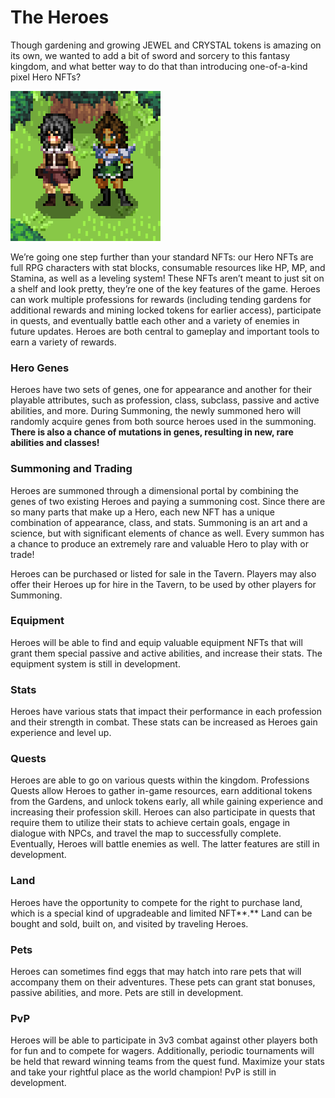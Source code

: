 # The Heroes

Though gardening and growing JEWEL and CRYSTAL tokens is amazing on its own, we wanted to add a bit of sword and sorcery to this fantasy kingdom, and what better way to do that than introducing one-of-a-kind pixel Hero NFTs?&#x20;

![](<../.gitbook/assets/hero base showcase1.png>)

We’re going one step further than your standard NFTs: our Hero NFTs are full RPG characters with stat blocks, consumable resources like HP, MP, and Stamina, as well as a leveling system! These NFTs aren’t meant to just sit on a shelf and look pretty, they’re one of the key features of the game. Heroes can work multiple professions for rewards (including tending gardens for additional rewards and mining locked tokens for earlier access), participate in quests, and eventually battle each other and a variety of enemies in future updates. Heroes are both central to gameplay and important tools to earn a variety of rewards.

### **Hero Genes**

Heroes have two sets of genes, one for appearance and another for their playable attributes, such as profession, class, subclass, passive and active abilities, and more. During Summoning, the newly summoned hero will randomly acquire genes from both source heroes used in the summoning. **There is also a chance of mutations in genes, resulting in new, rare abilities and classes!**

### **Summoning and Trading**

Heroes are summoned through a dimensional portal by combining the genes of two existing Heroes and paying a summoning cost. Since there are so many parts that make up a Hero, each new NFT has a unique combination of appearance, class, and stats. Summoning is an art and a science, but with significant elements of chance as well. Every summon has a chance to produce an extremely rare and valuable Hero to play with or trade!

Heroes can be purchased or listed for sale in the Tavern. Players may also offer their Heroes up for hire in the Tavern, to be used by other players for Summoning.

### **Equipment**

Heroes will be able to find and equip valuable equipment NFTs that will grant them special passive and active abilities, and increase their stats. The equipment system is still in development.

### **Stats**

Heroes have various stats that impact their performance in each profession and their strength in combat. These stats can be increased as Heroes gain experience and level up.

### **Quests**

Heroes are able to go on various quests within the kingdom. Professions Quests allow Heroes to gather in-game resources, earn additional tokens from the Gardens, and unlock tokens early, all while gaining experience and increasing their profession skill. Heroes can also participate in quests that require them to utilize their stats to achieve certain goals, engage in dialogue with NPCs, and travel the map to successfully complete. Eventually, Heroes will battle enemies as well. The latter features are still in development.

### **Land**

Heroes have the opportunity to compete for the right to purchase land, which is a special kind of upgradeable and limited NFT**.**  Land can be bought and sold, built on, and visited by traveling Heroes.

### **Pets**

Heroes can sometimes find eggs that may hatch into rare pets that will accompany them on their adventures. These pets can grant stat bonuses, passive abilities, and more. Pets are still in development.

### **PvP**

Heroes will be able to participate in 3v3 combat against other players both for fun and to compete for wagers. Additionally, periodic tournaments will be held that reward winning teams from the quest fund. Maximize your stats and take your rightful place as the world champion! PvP is still in development.
